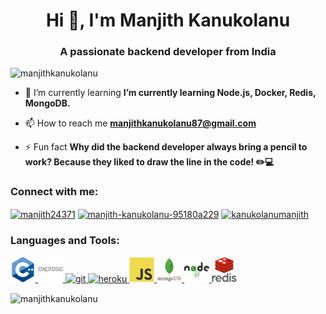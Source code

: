 <h1 align="center">Hi 👋, I'm Manjith Kanukolanu</h1>
<h3 align="center">A passionate backend developer from India</h3>

<p align="left"> <img src="https://komarev.com/ghpvc/?username=manjithkanukolanu&label=Profile%20views&color=0e75b6&style=flat" alt="manjithkanukolanu" /> </p>

- 🌱 I’m currently learning **I’m currently learning Node.js, Docker, Redis, MongoDB.**

- 📫 How to reach me **manjithkanukolanu87@gmail.com**

- ⚡ Fun fact **Why did the backend developer always bring a pencil to work? Because they liked to draw the line in the code! ✏️💻**

<h3 align="left">Connect with me:</h3>
<p align="left">
<a href="https://twitter.com/manjith24371" target="blank"><img align="center" src="https://raw.githubusercontent.com/rahuldkjain/github-profile-readme-generator/master/src/images/icons/Social/twitter.svg" alt="manjith24371" height="30" width="40" /></a>
<a href="https://linkedin.com/in/manjith-kanukolanu-95180a229" target="blank"><img align="center" src="https://raw.githubusercontent.com/rahuldkjain/github-profile-readme-generator/master/src/images/icons/Social/linked-in-alt.svg" alt="manjith-kanukolanu-95180a229" height="30" width="40" /></a>
<a href="https://www.leetcode.com/kanukolanumanjith" target="blank"><img align="center" src="https://raw.githubusercontent.com/rahuldkjain/github-profile-readme-generator/master/src/images/icons/Social/leet-code.svg" alt="kanukolanumanjith" height="30" width="40" /></a>
</p>

<h3 align="left">Languages and Tools:</h3>
<p align="left"> <a href="https://www.w3schools.com/cpp/" target="_blank" rel="noreferrer"> <img src="https://raw.githubusercontent.com/devicons/devicon/master/icons/cplusplus/cplusplus-original.svg" alt="cplusplus" width="40" height="40"/> </a> <a href="https://expressjs.com" target="_blank" rel="noreferrer"> <img src="https://raw.githubusercontent.com/devicons/devicon/master/icons/express/express-original-wordmark.svg" alt="express" width="40" height="40"/> </a> <a href="https://git-scm.com/" target="_blank" rel="noreferrer"> <img src="https://www.vectorlogo.zone/logos/git-scm/git-scm-icon.svg" alt="git" width="40" height="40"/> </a> <a href="https://heroku.com" target="_blank" rel="noreferrer"> <img src="https://www.vectorlogo.zone/logos/heroku/heroku-icon.svg" alt="heroku" width="40" height="40"/> </a> <a href="https://developer.mozilla.org/en-US/docs/Web/JavaScript" target="_blank" rel="noreferrer"> <img src="https://raw.githubusercontent.com/devicons/devicon/master/icons/javascript/javascript-original.svg" alt="javascript" width="40" height="40"/> </a> <a href="https://www.mongodb.com/" target="_blank" rel="noreferrer"> <img src="https://raw.githubusercontent.com/devicons/devicon/master/icons/mongodb/mongodb-original-wordmark.svg" alt="mongodb" width="40" height="40"/> </a> <a href="https://nodejs.org" target="_blank" rel="noreferrer"> <img src="https://raw.githubusercontent.com/devicons/devicon/master/icons/nodejs/nodejs-original-wordmark.svg" alt="nodejs" width="40" height="40"/> </a> <a href="https://redis.io" target="_blank" rel="noreferrer"> <img src="https://raw.githubusercontent.com/devicons/devicon/master/icons/redis/redis-original-wordmark.svg" alt="redis" width="40" height="40"/> </a> </p>

<p><img align="center" src="https://github-readme-stats.vercel.app/api/top-langs?username=manjithkanukolanu&show_icons=true&locale=en&layout=compact" alt="manjithkanukolanu" /></p>
